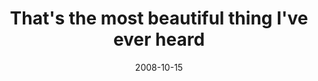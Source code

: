 ---
layout: base.njk
title : 'That&#39;s the most beautiful thing I&#39;ve ever heard' 
view_title : 'That&#39;s the most beautiful thing I&#39;ve ever heard' 
year : '2008' 
date : '2008-10-15' 
img_file : '/drawing/thatsthemostbeautifulthingiveeverheard.jpg' 
html_file : 'thatsthemostbeautifulthingiveeverheard' 
next_html : 'italkedtothem.html' 
year_order : '468' 
permalink : "title/{{html_file}}.html"
---